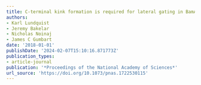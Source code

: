 ```yaml
---
title: C-terminal kink formation is required for lateral gating in BamA
authors:
- Karl Lundquist
- Jeremy Bakelar
- Nicholas Noinaj
- James C Gumbart
date: '2018-01-01'
publishDate: '2024-02-07T15:10:16.871773Z'
publication_types:
- article-journal
publication: '*Proceedings of the National Academy of Sciences*'
url_source: 'https://doi.org/10.1073/pnas.1722530115'
---
```

